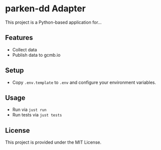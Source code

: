 # parken-dd Adapter

This project is a Python-based application for...

## Features

* Collect data
* Publish data to gcmb.io

## Setup

* Copy `.env.template` to `.env` and configure your environment variables.

## Usage

* Run via `just run`
* Run tests via `just tests`

## License

This project is provided under the MIT License.
